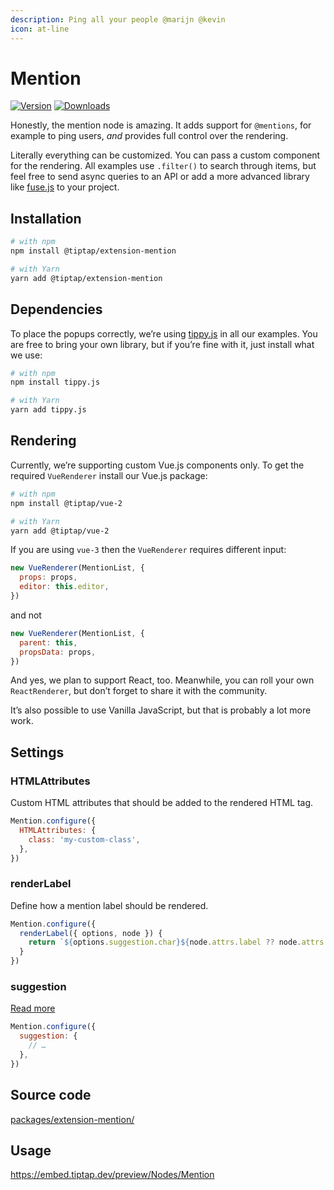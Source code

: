 ```yaml
---
description: Ping all your people @marijn @kevin
icon: at-line
---
```


# Mention
[![Version](https://img.shields.io/npm/v/@tiptap/extension-mention.svg?label=version)](https://www.npmjs.com/package/@tiptap/extension-mention)
[![Downloads](https://img.shields.io/npm/dm/@tiptap/extension-mention.svg)](https://npmcharts.com/compare/@tiptap/extension-mention?minimal=true)

Honestly, the mention node is amazing. It adds support for `@mentions`, for example to ping users, *and* provides full control over the rendering.

Literally everything can be customized. You can pass a custom component for the rendering.  All examples use `.filter()` to search through items, but feel free to send async queries to an API or add a more advanced library like [fuse.js](https://fusejs.io/) to your project.

## Installation
```bash
# with npm
npm install @tiptap/extension-mention

# with Yarn
yarn add @tiptap/extension-mention
```

## Dependencies
To place the popups correctly, we’re using [tippy.js](https://atomiks.github.io/tippyjs/) in all our examples. You are free to bring your own library, but if you’re fine with it, just install what we use:

```bash
# with npm
npm install tippy.js

# with Yarn
yarn add tippy.js
```

## Rendering
Currently, we’re supporting custom Vue.js components only. To get the required `VueRenderer` install our Vue.js package:

```bash
# with npm
npm install @tiptap/vue-2

# with Yarn
yarn add @tiptap/vue-2
```
If you are using `vue-3` then the `VueRenderer` requires different input:
```js
new VueRenderer(MentionList, {
  props: props,
  editor: this.editor,
})
```
and not
```js
new VueRenderer(MentionList, {
  parent: this,
  propsData: props,
})
```

And yes, we plan to support React, too. Meanwhile, you can roll your own `ReactRenderer`, but don’t forget to share it with the community.

It’s also possible to use Vanilla JavaScript, but that is probably a lot more work.

## Settings

### HTMLAttributes
Custom HTML attributes that should be added to the rendered HTML tag.

```js
Mention.configure({
  HTMLAttributes: {
    class: 'my-custom-class',
  },
})
```

### renderLabel
Define how a mention label should be rendered.

```js
Mention.configure({
  renderLabel({ options, node }) {
    return `${options.suggestion.char}${node.attrs.label ?? node.attrs.id}`
  }
})
```

### suggestion
[Read more](/api/utilities/suggestion)

```js
Mention.configure({
  suggestion: {
    // …
  },
})
```

## Source code
[packages/extension-mention/](https://github.com/ueberdosis/tiptap/blob/main/packages/extension-mention/)

## Usage
https://embed.tiptap.dev/preview/Nodes/Mention
